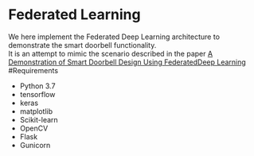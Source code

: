 # Federated Learning
We here implement the Federated Deep Learning architecture to demonstrate the smart doorbell functionality.  
   It is an attempt to mimic the scenario described in the paper [A Demonstration of Smart Doorbell Design Using FederatedDeep Learning](https://arxiv.org/pdf/2010.09687.pdf)  
   #Requirements  
   * Python 3.7
   * tensorflow
   * keras
   * matplotlib
   * Scikit-learn
   * OpenCV
   * Flask
   * Gunicorn

